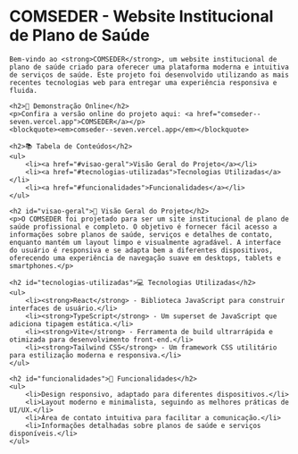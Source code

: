 <h1>COMSEDER - Website Institucional de Plano de Saúde</h1>

    Bem-vindo ao <strong>COMSEDER</strong>, um website institucional de plano de saúde criado para oferecer uma plataforma moderna e intuitiva de serviços de saúde. Este projeto foi desenvolvido utilizando as mais recentes tecnologias web para entregar uma experiência responsiva e fluida.

    <h2>🚀 Demonstração Online</h2>
    <p>Confira a versão online do projeto aqui: <a href="comseder--seven.vercel.app">COMSEDER</a></p>
    <blockquote><em>comseder--seven.vercel.app</em></blockquote>

    <h2>📚 Tabela de Conteúdos</h2>
    <ul>
        <li><a href="#visao-geral">Visão Geral do Projeto</a></li>
        <li><a href="#tecnologias-utilizadas">Tecnologias Utilizadas</a></li>
        <li><a href="#funcionalidades">Funcionalidades</a></li>
    </ul>

    <h2 id="visao-geral">📖 Visão Geral do Projeto</h2>
    <p>O COMSEDER foi projetado para ser um site institucional de plano de saúde profissional e completo. O objetivo é fornecer fácil acesso a informações sobre planos de saúde, serviços e detalhes de contato, enquanto mantém um layout limpo e visualmente agradável. A interface do usuário é responsiva e se adapta bem a diferentes dispositivos, oferecendo uma experiência de navegação suave em desktops, tablets e smartphones.</p>

    <h2 id="tecnologias-utilizadas">💻 Tecnologias Utilizadas</h2>
    <ul>
        <li><strong>React</strong> - Biblioteca JavaScript para construir interfaces de usuário.</li>
        <li><strong>TypeScript</strong> - Um superset de JavaScript que adiciona tipagem estática.</li>
        <li><strong>Vite</strong> - Ferramenta de build ultrarrápida e otimizada para desenvolvimento front-end.</li>
        <li><strong>Tailwind CSS</strong> - Um framework CSS utilitário para estilização moderna e responsiva.</li>
    </ul>

    <h2 id="funcionalidades">🌟 Funcionalidades</h2>
    <ul>
        <li>Design responsivo, adaptado para diferentes dispositivos.</li>
        <li>Layout moderno e minimalista, seguindo as melhores práticas de UI/UX.</li>
        <li>Área de contato intuitiva para facilitar a comunicação.</li>
        <li>Informações detalhadas sobre planos de saúde e serviços disponíveis.</li>
    </ul>

    


